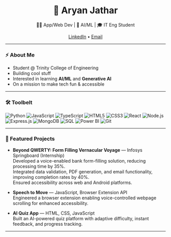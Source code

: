 <h1 align="center">👋 Aryan Jathar</h1>
<p align="center">
  👨‍💻 App/Web Dev | 🚀 AI/ML | 🎓 IT Eng Student
</p>

<p align="center">
  <a href="https://www.linkedin.com/">LinkedIn</a> •
  <a href="mailto:aryanjathar0723@gmail.com">Email</a>
</p>

---

### ⚡ About Me

- Student @ Trinity College of Engineering
- Building cool stuff  
- Interested in learning **AI/ML** and **Generative AI**
- On a mission to make tech fun & accessible

---

### 🛠️ Toolbelt

![Python](https://img.shields.io/badge/-Python-3776AB?style=flat&logo=python&logoColor=white)
![JavaScript](https://img.shields.io/badge/-JavaScript-F7DF1E?style=flat&logo=javascript&logoColor=black)
![TypeScript](https://img.shields.io/badge/-TypeScript-3178C6?style=flat&logo=typescript&logoColor=white)
![HTML5](https://img.shields.io/badge/-HTML5-E34F26?style=flat&logo=html5&logoColor=white)
![CSS3](https://img.shields.io/badge/-CSS3-1572B6?style=flat&logo=css3&logoColor=white)
![React](https://img.shields.io/badge/-React-61DAFB?style=flat&logo=react&logoColor=black)
![Node.js](https://img.shields.io/badge/-Node.js-339933?style=flat&logo=node.js&logoColor=white)
![Express.js](https://img.shields.io/badge/-Express.js-000000?style=flat&logo=express&logoColor=white)
![MongoDB](https://img.shields.io/badge/-MongoDB-47A248?style=flat&logo=mongodb&logoColor=white)
![SQL](https://img.shields.io/badge/-SQL-4479A1?style=flat&logo=postgresql&logoColor=white)
![Power BI](https://img.shields.io/badge/-Power%20BI-F2C811?style=flat&logo=powerbi&logoColor=black)
![Git](https://img.shields.io/badge/-Git-F05032?style=flat&logo=git&logoColor=white)
<!-- Add/remove badges as you wish -->

---

### 🚀 Featured Projects

- **Beyond QWERTY: Form Filling Vernacular Voyage** — Infosys Springboard (Internship)  
  Developed a voice-enabled bank form-filling solution, reducing processing time by 35%.  
  Integrated data validation, PDF generation, and email functionality, improving completion rates by 40%.  
  Ensured accessibility across web and Android platforms.

- **Speech to Move** — JavaScript, Browser Extension API  
  Engineered a browser extension enabling voice-controlled webpage scrolling for enhanced accessibility.

- **AI Quiz App** — HTML, CSS, JavaScript  
  Built an AI-powered quiz platform with adaptive difficulty, instant feedback, and progress tracking.

---
